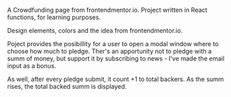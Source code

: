 A Crowdfunding page from frontendmentor.io. 
Project written in React functions, for learning purposes. 

Design elements, colors and the idea from frontendmentor.io.

Poject provides the posibillity for a user to open a modal window where to choose how much to pledge. 
Ther's an apportunity not to pledge with a summ of money, but support it by subscribing to news - I've made the email input as a bonus. 

As well, after every pledge submit, it count +1 to total backers. As the summ rises, the total backed summ is displayed. 